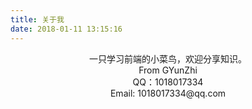 ```yaml
---
title: 关于我
date: 2018-01-11 13:15:16
---
```

<center>一只学习前端的小菜鸟，欢迎分享知识。</center>
<center>From GYunZhi</center>
<center>QQ：1018017334</center>
<center>Email: 1018017334@qq.com<center>